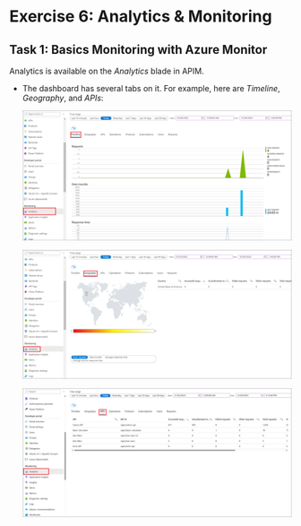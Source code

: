 # Exercise 6: Analytics & Monitoring 

## Task 1: Basics Monitoring with Azure Monitor

Analytics is available on the _Analytics_ blade in APIM.

- The dashboard has several tabs on it. For example, here are _Timeline_, _Geography_, and _APIs_:

  ![APIM Azure Monitor Analytics](media/01.png)

  ![APIM Azure Monitor Analytics](media/02.png)

  ![APIM Azure Monitor Analytics](media/03.png)
